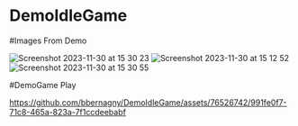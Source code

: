 # DemoIdleGame

#Images From Demo

![Screenshot 2023-11-30 at 15 30 23](https://github.com/bbernagny/DemoIdleGame/assets/76526742/6449df4e-c346-4586-9c84-4f9e124e7b2c)
![Screenshot 2023-11-30 at 15 12 52](https://github.com/bbernagny/DemoIdleGame/assets/76526742/f4fb40af-c2ee-44e0-95ae-bea2ebd0ae24)
![Screenshot 2023-11-30 at 15 30 55](https://github.com/bbernagny/DemoIdleGame/assets/76526742/2e382eda-0c34-409b-afa9-30267b19bdfc)

#DemoGame Play

https://github.com/bbernagny/DemoIdleGame/assets/76526742/991fe0f7-71c8-465a-823a-7f1ccdeebabf


